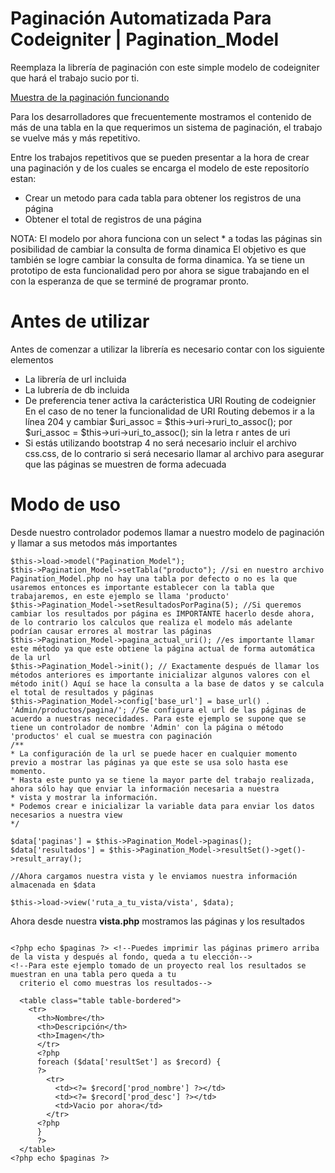 # Paginación Automatizada Para Codeigniter | Pagination_Model 
Reemplaza la librería de paginación con este simple modelo de codeigniter que hará el trabajo sucio por ti.

[Muestra de la paginación funcionando](1.PNG)

Para los desarrolladores que frecuentemente mostramos el contenido de más de una tabla en la que requerimos un sistema de paginación, el trabajo se vuelve más y más repetitivo.  

Entre los trabajos repetitivos que se pueden presentar a la hora de crear una paginación y de los cuales se encarga el modelo de este repositorío estan:  

* Crear un metodo para cada tabla para obtener los registros de una página
* Obtener el total de registros de una página


NOTA: 
El modelo por ahora funciona con un select * a todas las páginas sin posibilidad de cambiar la consulta de forma dinamica
El objetivo es que también se logre cambiar la consulta de forma dinamica. Ya se tiene un prototipo de esta funcionalidad pero por ahora se sigue trabajando en el con la esperanza de que se terminé de programar pronto.

# Antes de utilizar 

Antes de comenzar a utilizar la librería es necesario contar con los siguiente elementos
* La librería de url incluida
* La lubrería de db incluida
* De preferencia tener activa la carácteristica URI Routing de codeignier
En el caso de no tener la funcionalidad de URI Routing debemos ir a la línea 204 y cambiar $uri_assoc = $this->uri->ruri_to_assoc(); por 
$uri_assoc = $this->uri->uri_to_assoc(); sin la letra r antes de uri
* Si estás utilizando bootstrap 4 no será necesario incluir el archivo css.css, de lo contrario si será necesario llamar al archivo para asegurar que las páginas se muestren de forma adecuada


# Modo de uso
  
  Desde nuestro controlador podemos llamar a nuestro modelo de paginación y llamar a sus metodos más importantes
  ```
  $this->load->model("Pagination_Model");
  $this->Pagination_Model->setTabla("producto"); //si en nuestro archivo Pagination_Model.php no hay una tabla por defecto o no es la que usaremos entonces es importante establecer con la tabla que trabajaremos, en este ejemplo se llama 'producto'
  $this->Pagination_Model->setResultadosPorPagina(5); //Si queremos cambiar los resultados por página es IMPORTANTE hacerlo desde ahora, de lo contrario los calculos que realiza el modelo más adelante podrían causar errores al mostrar las páginas  
  $this->Pagination_Model->pagina_actual_uri(); //es importante llamar este método ya que este obtiene la página actual de forma automática de la url
  $this->Pagination_Model->init(); // Exactamente después de llamar los métodos anteriores es importante inicializar algunos valores con el método init() Aquí se hace la consulta a la base de datos y se calcula el total de resultados y páginas
  $this->Pagination_Model->config['base_url'] = base_url() . 'Admin/productos/pagina/'; //Se configura el url de las páginas de acuerdo a nuestras nececidades. Para este ejemplo se supone que se tiene un controlador de nombre 'Admin' con la página o método 'productos' el cual se muestra con paginación
  /**
  * La configuración de la url se puede hacer en cualquier momento previo a mostrar las páginas ya que este se usa solo hasta ese momento.
  * Hasta este punto ya se tiene la mayor parte del trabajo realizada, ahora sólo hay que enviar la información necesaria a nuestra 
  * vista y mostrar la información.
  * Podemos crear e inicializar la variable data para enviar los datos necesarios a nuestra view
  */

  $data['paginas'] = $this->Pagination_Model->paginas();
  $data['resultados'] = $this->Pagination_Model->resultSet()->get()->result_array();
  
  //Ahora cargamos nuestra vista y le enviamos nuestra información almacenada en $data
  
  $this->load->view('ruta_a_tu_vista/vista', $data);
  
  ```
  Ahora desde nuestra **vista.php** mostramos las páginas y los resultados

  ```
  
  <?php echo $paginas ?> <!--Puedes imprimir las páginas primero arriba de la vista y después al fondo, queda a tu elección-->  
  <!--Para este ejemplo tomado de un proyecto real los resultados se muestran en una tabla pero queda a tu 
    criterio el como muestras los resultados-->
    
    <table class="table table-bordered">
      <tr>
        <th>Nombre</th>
        <th>Descripción</th>
        <th>Imagen</th>
        </tr>
        <?php
        foreach ($data['resultSet'] as $record) {
        ?>
          <tr>
            <td><?= $record['prod_nombre'] ?></td>
            <td><?= $record['prod_desc'] ?></td>
            <td>Vacio por ahora</td>
          </tr>
        <?php
        }
        ?>
    </table>
  <?php echo $paginas ?>
  
  ``` 
  
